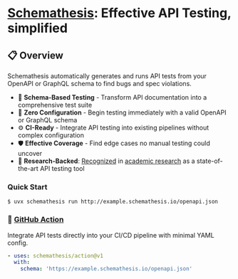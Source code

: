 # [Schemathesis]([https://schemathesis.io](https://github.com/schemathesis/schemathesis)): Effective API Testing, simplified

## 📋 Overview

Schemathesis automatically generates and runs API tests from your OpenAPI or GraphQL schema to find bugs and spec violations.

- 📑 **Schema-Based Testing** - Transform API documentation into a comprehensive test suite
- 🚀 **Zero Configuration** - Begin testing immediately with a valid OpenAPI or GraphQL schema
- ⚙️ **CI-Ready** - Integrate API testing into existing pipelines without complex configuration
- 🛡️ **Effective Coverage** - Find edge cases no manual testing could uncover
- 🔬 **Research-Backed**: [Recognized](https://dl.acm.org/doi/10.1145/3617175) in [academic research](https://ieeexplore.ieee.org/document/9793781) as a state-of-the-art API testing tool

### Quick Start

```console
$ uvx schemathesis run http://example.schemathesis.io/openapi.json
```

### 🚀 [GitHub Action](https://github.com/schemathesis/action)

Integrate API tests directly into your CI/CD pipeline with minimal YAML config.

```yaml
- uses: schemathesis/action@v1
  with:
    schema: 'https://example.schemathesis.io/openapi.json'
```
